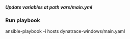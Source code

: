 ##### Update variables at path vars/main.yml
### Run playbook
ansible-playbook -i hosts dynatrace-windows/main.yaml
